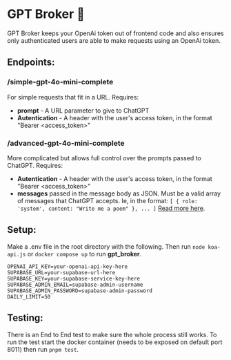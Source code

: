 # GPT Broker 💼

GPT Broker keeps your OpenAi token out of frontend code and also ensures only authenticated users are able to make requests using an OpenAi token.

## Endpoints:
### /simple-gpt-4o-mini-complete
For simple requests that fit in a URL. Requires:
  - **prompt** - A URL parameter to give to ChatGPT
  - **Autentication** - A header with the user's access token, in the format "Bearer <access_token>"

### /advanced-gpt-4o-mini-complete
More complicated but allows full control over the prompts passed to ChatGPT. Requires:
  - **Autentication** - A header with the user's access token, in the format "Bearer <access_token>"
  - **messages** passed in the message body as JSON. Must be a valid array of messages that ChatGPT accepts. Ie, in the format: `[ { role: 'system', content: "Write me a poem" }, ... ]` [Read more here](https://platform.openai.com/docs/guides/chat-completions/getting-started?lang=node.js).

## Setup:
Make a .env file in the root directory with the following. Then run `node koa-api.js` or `docker compose up` to run **gpt_broker**.
```
OPENAI_API_KEY=your-openai-api-key-here
SUPABASE_URL=your-supabase-url-here
SUPABASE_KEY=your-supabase-service-key-here
SUPABASE_ADMIN_EMAIL=supabase-admin-username
SUPABASE_ADMIN_PASSWORD=supabase-admin-password
DAILY_LIMIT=50
```

## Testing:

There is an End to End test to make sure the whole process still works. 
To run the test start the docker container (needs to be exposed on 
default port 8011) then run `pnpm test`.